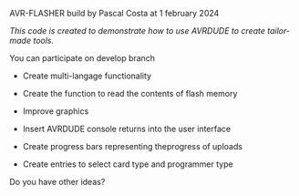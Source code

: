 AVR-FLASHER build by Pascal Costa at 1 february 2024

*This code is created to demonstrate how to use AVRDUDE to create tailor-made tools.*


You can participate on develop branch

* Create multi-langage functionality
* Create the function to read the contents of flash memory

* Improve graphics
* Insert AVRDUDE console returns into the user interface

* Create progress bars representing theprogress of uploads
* Create entries to select card type and programmer type

Do you have other ideas?
